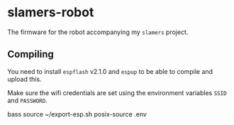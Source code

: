 # slamers-robot

The firmware for the robot accompanying my `slamers` project.



## Compiling
You need to install `espflash` v2.1.0 and `espup` to be able to compile and upload this.

Make sure the wifi credentials are set using the environment variables `SSID` and `PASSWORD`.

bass source ~/export-esp.sh
posix-source .env